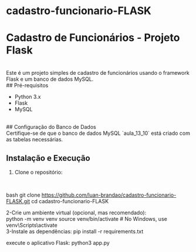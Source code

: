 # cadastro-funcionario-FLASK

# Cadastro de Funcionários - Projeto Flask
<br>
Este é um projeto simples de cadastro de funcionários usando o framework Flask e um banco de dados MySQL.
<br>
## Pré-requisitos

- Python 3.x
- Flask
- MySQL
<br>
## Configuração do Banco de Dados
<br>
Certifique-se de que o banco de dados MySQL `aula_13_10` está criado com as tabelas necessárias.

## Instalação e Execução

1. Clone o repositório:
<br>

   bash
   git clone https://github.com/luan-brandao/cadastro-funcionario-FLASK.git
   cd cadastro-funcionario-FLASK

   
2-Crie um ambiente virtual (opcional, mas recomendado):
<br>
python -m venv venv
source venv/bin/activate  # No Windows, use venv\Scripts\activate
<br>
3-Instale as dependências:
pip install -r requirements.txt

execute o aplicativo Flask:
python3 app.py
